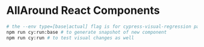 # AllAround React Components

```bash
# the --env type=[base|actual] flag is for cypress-visual-regression package
npm run cy:run:base # to generate snapshot of new component
npm run cy:run # to test visual changes as well
```
